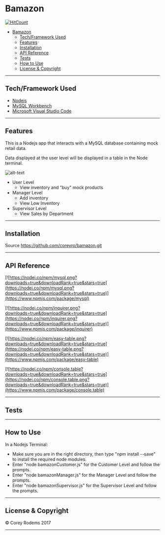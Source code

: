 # Bamazon

[![HitCount](https://hitt.herokuapp.com/CoreyRo/Flashcard-Generator.svg)](https://github.com/CoreyRo/bamazon)

<!-- TOC -->

- [Bamazon](#bamazon)
    - [Tech/Framework Used](#techframework-used)
    - [Features](#features)
    - [Installation](#installation)
    - [API Reference](#api-reference)
    - [Tests](#tests)
    - [How to Use](#how-to-use)
    - [License & Copyright](#license-copyright)

<!-- /TOC -->

---
## Tech/Framework Used
- [Nodejs](https://nodejs.org/en/ "Nodejs")
- [MySQL Workbench](https://www.mysql.com/products/workbench/ "MySQL Workbench")
- [Microsoft Visual Studio Code](https://code.visualstudio.com/ "Visual Studio Code")

---
## Features
This is a Nodejs app that interacts with a MySQL database containing mock retail data.

Data displayed at the user level will be displayed in a table in the Node terminal.

![alt-text](http://i.imgur.com/7a7QILC.png)

- User Level
    - View inventory and "buy" mock products
- Manager Level
    - Add inventory
    - View Low Inventory
- Supervisor Level
    - View Sales by Department


---
## Installation
Source https://github.com/coreyro/bamazon.git


---
## API Reference

[![https://nodei.co/npm/mysql.png?downloads=true&downloadRank=true&stars=true](https://nodei.co/npm/mysql.png?downloads=true&downloadRank=true&stars=true)](https://www.npmjs.com/package/mysql)

[![https://nodei.co/npm/inquirer.png?downloads=true&downloadRank=true&stars=true](https://nodei.co/npm/inquirer.png?downloads=true&downloadRank=true&stars=true)](https://www.npmjs.com/package/inquirer)

[![https://nodei.co/npm/easy-table.png?downloads=true&downloadRank=true&stars=true](https://nodei.co/npm/easy-table.png?downloads=true&downloadRank=true&stars=true)](https://www.npmjs.com/package/easy-table)

[![https://nodei.co/npm/console.table?downloads=true&downloadRank=true&stars=true](https://nodei.co/npm/console.table.png?downloads=true&downloadRank=true&stars=true)](https://www.npmjs.com/package/console.table)


---
## Tests


---

## How to Use
In a Nodejs Terminal:
- Make sure you are in the right directory, then type "npm install --save" to install the required node modules.
- Enter "node bamazonCustomer.js" for the Customer Level and follow the prompts.
- Enter "node bamazonManager.js" for the Manager Level and follow the prompts.
- Enter "node bamazonSupervisor.js" for the Supervisor Level and follow the prompts.

---
## License & Copyright
© Corey Rodems 2017

---
